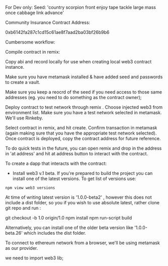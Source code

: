 For Dev only:
Seed: 'country scorpion front enjoy tape tackle large mass once cabbage link advance'

Community Insurance Contract Address:

0xb6142fa287c1cd15c61ae8f7aad2ba03bf26b9b6

Cumbersome workflow:

Compile contract in remix:

Copy abi and record locally for use when creating local web3 contract instance.

Make sure you have metamask installed & have added seed and passwords to create a vault.

Make sure you keep a reocrd of the seed if you need access to those same addresses (eg. you need to do something as the contract owner);

Deploy contract to test network through remix . Choose injected web3 from environment list. Make sure you have a test network selected in metamask. We'll use Rinkeby.

Select contract in remix, and hit create. Confirm transaction in metamask (again making sure that you have the appropriate test network selected). Once contract is deployed, copy the contract address for future reference.

To do quick tests in the future, you can open remix and drop in the address in 'at address' and hit at address button to interact with the contract.

To create a dapp that interacts with the contract:

* Install web3 v.1 beta. If you're prepared to build the project you can install one of the latest versions. To get list of versions use:

`npm view web3 versions`

At time of writing latest version is '1.0.0-beta2' , however this does not include a dist folder, so you if you wish to use absolute latest, rather clone git repo and run :

git checkout -b 1.0 origin/1.0
npm install
npm run-script build

Alternatively, you can install one of the older beta version like '1.0.0-beta.26' which includes the dist folder.

To connect to ethereum network from a browser, we'll be using metamask as our provider.

we need to import web3 lib;
